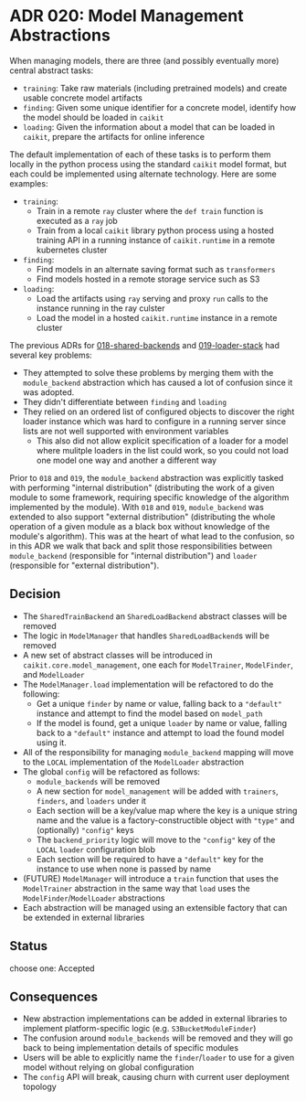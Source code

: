 # ADR 020: Model Management Abstractions

When managing models, there are three (and possibly eventually more) central abstract tasks:

* `training`: Take raw materials (including pretrained models) and create usable concrete model artifacts
* `finding`: Given some unique identifier for a concrete model, identify how the model should be loaded in `caikit`
* `loading`: Given the information about a model that can be loaded in `caikit`, prepare the artifacts for online inference

The default implementation of each of these tasks is to perform them locally in the python process using the standard `caikit` model format, but each could be implemented using alternate technology. Here are some examples:

* `training`:
    * Train in a remote `ray` cluster where the `def train` function is executed as a `ray` job
    * Train from a local `caikit` library python process using a hosted training API in a running instance of `caikit.runtime` in a remote kubernetes cluster
* `finding`:
    * Find models in an alternate saving format such as `transformers`
    * Find models hosted in a remote storage service such as S3
* `loading`:
    * Load the artifacts using `ray` serving and proxy `run` calls to the instance running in the ray culster
    * Load the model in a hosted `caikit.runtime` instance in a remote cluster

The previous ADRs for [018-shared-backends](018-shared-backends.md) and [019-loader-stack](019-loader-stack.md) had several key problems:

* They attempted to solve these problems by merging them with the `module_backend` abstraction which has caused a lot of confusion since it was adopted.
* They didn't differentiate between `finding` and `loading`
* They relied on an ordered list of configured objects to discover the right loader instance which was hard to configure in a running server since lists are not well supported with environment variables
    * This also did not allow explicit specification of a loader for a model where mulitple loaders in the list could work, so you could not load one model one way and another a different way

Prior to `018` and `019`, the `module_backend` abstraction was explicitly tasked with performing "internal distribution" (distributing the work of a given module to some framework, requiring specific knowledge of the algorithm implemented by the module). With `018` and `019`, `module_backend` was extended to also support "external distribution" (distributing the whole operation of a given module as a black box without knowledge of the module's algorithm). This was at the heart of what lead to the confusion, so in this ADR we walk that back and split those responsibilities between `module_backend` (responsible for "internal distribution") and `loader` (responsible for "external distribution").

## Decision

* The `SharedTrainBackend` an `SharedLoadBackend` abstract classes will be removed
* The logic in `ModelManager` that handles `SharedLoadBackend`s will be removed
* A new set of abstract classes will be introduced in `caikit.core.model_management`, one each for `ModelTrainer`, `ModelFinder`, and `ModelLoader`
* The `ModelManager.load` implementation will be refactored to do the following:
    * Get a unique `finder` by name or value, falling back to a `"default"` instance and attempt to find the model based on `model_path`
    * If the model is found, get a unique `loader` by name or value, falling back to a `"default"` instance and attempt to load the found model using it.
* All of the responsibility for managing `module_backend` mapping will move to the `LOCAL` implementation of the `ModelLoader` abstraction
* The global `config` will be refactored as follows:
    * `module_backends` will be removed
    * A new section for `model_management` will be added with `trainers`, `finders`, and `loaders` under it
    * Each section will be a key/value map where the key is a unique string name and the value is a factory-constructible object with `"type"` and (optionally) `"config"` keys
    * The `backend_priority` logic will move to the `"config"` key of the `LOCAL` `loader` configuration blob
    * Each section will be required to have a `"default"` key for the instance to use when none is passed by name
* (FUTURE) `ModelManager` will introduce a `train` function that uses the `ModelTrainer` abstraction in the same way that `load` uses the `ModelFinder`/`ModelLoader` abstractions
* Each abstraction will be managed using an extensible factory that can be extended in external libraries

## Status

choose one: Accepted


## Consequences

* New abstraction implementations can be added in external libraries to implement platform-specific logic (e.g. `S3BucketModuleFinder`)
* The confusion around `module_backends` will be removed and they will go back to being implementation details of specific modules
* Users will be able to explicitly name the `finder`/`loader` to use for a given model without relying on global configuration
* The `config` API will break, causing churn with current user deployment topology
